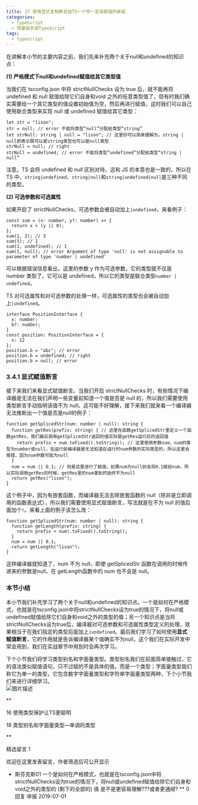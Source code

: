 ```yaml
---
title: 17 使用显式复制断言给TS一个你一定会赋值的承诺
categories: 
  - typescript
  - 零基础学透TypeScript
tags: 
  - typescript
---
```


在讲解本小节的主要内容之前，我们先来补充两个关于null和undefined的知识点：

**(1) 严格模式下null和undefined赋值给其它类型值**

当我们在 tsconfig.json 中将 strictNullChecks 设为 true 后，就不能再将
undefined 和 null 赋值给除它们自身和void
之外的任意类型值了，但有时我们确实需要给一个其它类型的值设置初始值为空，然后再进行赋值，这时我们可以自己使用联合类型来实现
null 或 undefined 赋值给其它类型：

``` {.language-typescript}
let str = "lison";
str = null; // error 不能将类型“null”分配给类型“string”
let strNull: string | null = "lison"; // 这里你可以简单理解为，string | null即表示既可以是string类型也可以是null类型
strNull = null; // right
strNull = undefined; // error 不能将类型“undefined”分配给类型“string | null”
```

注意，TS 会将 undefined 和 null 区别对待，这和 JS
的本意也是一致的，所以在 TS
中，`string|undefined`、`string|null`和`string|undefined|null`是三种不同的类型。

**(2) 可选参数和可选属性**

如果开启了
strictNullChecks，可选参数会被自动加上`|undefined`，来看例子：

``` {.language-typescript}
const sum = (x: number, y?: number) => {
  return x + (y || 0);
};
sum(1, 2); // 3
sum(1); // 1
sum(1, undefined); // 1
sum(1, null); // error Argument of type 'null' is not assignable to parameter of type 'number | undefined'
```

可以根据错误信息看出，这里的参数 y 作为可选参数，它的类型就不仅是 number
类型了，它可以是 undefined，所以它的类型是联合类型`number | undefined`。

TS
对可选属性和对可选参数的处理一样，可选属性的类型也会被自动加上`|undefined`。

``` {.language-typescript}
interface PositionInterface {
  x: number;
  b?: number;
}
const position: PositionInterface = {
  x: 12
};
position.b = "abc"; // error
position.b = undefined; // right
position.b = null; // error
```

### 3.4.1 显式赋值断言

接下来我们来看显式赋值断言。当我们开启 strictNullChecks
时，有些情况下编译器是无法在我们声明一些变量前知道一个值是否是 null
的，所以我们需要使用类型断言手动指明该值不为
null。这可能不好理解，接下来我们就来看一个编译器无法推断出一个值是否是null的例子：

``` {.language-typescript}
function getSplicedStr(num: number | null): string {
  function getRes(prefix: string) { // 这里在函数getSplicedStr里定义一个函数getRes，我们最后调用getSplicedStr返回的值实际是getRes运行后的返回值
    return prefix + num.toFixed().toString(); // 这里使用参数num，num的类型为number或null，在运行前编译器是无法知道在运行时num参数的实际类型的，所以这里会报错，因为num参数可能为null
  }
  num = num || 0.1; // 但是这里进行了赋值，如果num为null则会将0.1赋给num，所以实际调用getRes的时候，getRes里的num拿到的始终不为null
  return getRes("lison");
}
```

这个例子中，因为有嵌套函数，而编译器无法去除嵌套函数的
null（除非是立即调用的函数表达式），所以我们需要使用显式赋值断言，写法就是在不为
null 的值后面加个`!`。来看上面的例子该怎么改：

``` {.language-typescript}
function getSplicedStr(num: number | null): string {
  function getLength(prefix: string) {
    return prefix + num!.toFixed().toString();
  }
  num = num || 0.1;
  return getLength("lison");
}
```

这样编译器就知道了，num 不为 null，即便 getSplicedStr
函数在调用的时候传进来的参数是null，在 getLength函数中的 num 也不会是
null。

### 本节小结

本小节我们补充学习了两个关于null和undefined的知识点。一个是如何在严格模式，也就是在tsconfig.json中将strictNullChecks设为true的情况下，将null或undefined赋值给除它们自身和void之外的类型的值；另一个知识点是当将strictNullChecks设为true后，编译器对可选参数和可选属性类型定义的处理，效果相当于在我们指定的类型后面加上`|undefined`。最后我们学习了如何使用**显式赋值断言**，它的作用就是告诉编译器某个值确实不为null，这个我们在实际开发中常会用到，我们在实战章节中用到时会再次学习。

下个小节我们将学习类型别名和字面量类型。类型别名我们在前面简单接触过，它的语法类似赋值语句，只不过赋的不是具体的值，而是一个类型；字面量类型我们称它为单一的类型，它包含数字字面量类型和字符串字面量类型两种，下个小节我们来进行详细学习。\
 ![图片描述](http://img.mukewang.com/5d0343240001943716000230.jpg)

[](/read/35/article/353)

**

16 使用类型保护让TS更聪明

[](/read/35/article/355)

18 类型别名和字面量类型—单调的类型

**

精选留言 1

欢迎在这里发表留言，作者筛选后可公开显示

-   [](//www.imooc.com/u/3709449/articles)
    [](//www.imooc.com/u/3709449/articles)
    斯芬克斯01
    一个是如何在严格模式，也就是在tsconfig.json中将strictNullChecks设为true的情况下，将null或undefined赋值给除它们自身和void之外的类型的
    (剩下的全部的) 值 是不是更容易理解???或者更通顺?
    ** 0
    回复
    举报
    2019-07-01

